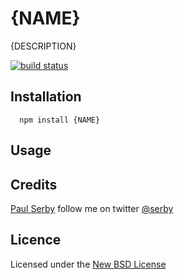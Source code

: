 # {NAME}

{DESCRIPTION}

[![build status](https://secure.travis-ci.org/serby/{NAME}.png)](http://travis-ci.org/serby/###)

## Installation

      npm install {NAME}

## Usage

## Credits
[Paul Serby](https://github.com/serby/) follow me on twitter [@serby](http://twitter.com/serby)

## Licence
Licensed under the [New BSD License](http://opensource.org/licenses/bsd-license.php)